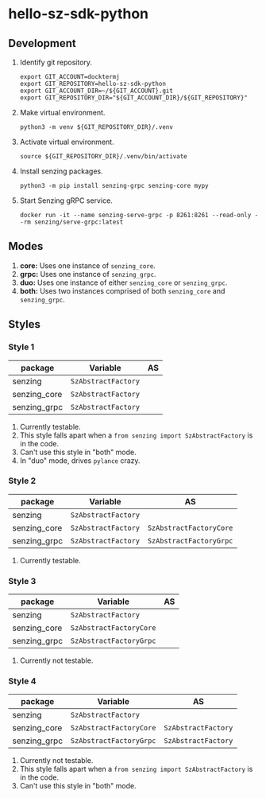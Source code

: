# hello-sz-sdk-python

## Development

1. Identify git repository.

    ```console
    export GIT_ACCOUNT=docktermj
    export GIT_REPOSITORY=hello-sz-sdk-python
    export GIT_ACCOUNT_DIR=~/${GIT_ACCOUNT}.git
    export GIT_REPOSITORY_DIR="${GIT_ACCOUNT_DIR}/${GIT_REPOSITORY}"
    ```

1. Make virtual environment.

    ```console
    python3 -m venv ${GIT_REPOSITORY_DIR}/.venv
    ```

1. Activate virtual environment.

    ```console
    source ${GIT_REPOSITORY_DIR}/.venv/bin/activate
    ````

1. Install senzing packages.

    ```console
    python3 -m pip install senzing-grpc senzing-core mypy
    ```

1. Start Senzing gRPC service.

    ```console
    docker run -it --name senzing-serve-grpc -p 8261:8261 --read-only --rm senzing/serve-grpc:latest
    ```

## Modes

1. **core:** Uses one instance of `senzing_core`.
1. **grpc:** Uses one instance of `senzing_grpc`.
1. **duo:** Uses one instance of either `senzing_core` or `senzing_grpc`.
1. **both:** Uses two instances comprised of both `senzing_core` and `senzing_grpc`.

## Styles

### Style 1

| package      | Variable            | AS |
| ------------ | ------------------- | -- |
| senzing      | `SzAbstractFactory` |    |
| senzing_core | `SzAbstractFactory` |    |
| senzing_grpc | `SzAbstractFactory` |    |

1. Currently testable.
1. This style falls apart when a `from senzing import SzAbstractFactory` is in the code.
1. Can't use this style in "both" mode.
1. In "duo" mode, drives `pylance` crazy.

### Style 2

| package      | Variable            | AS                       |
|--------------|---------------------|--------------------------|
| senzing      | `SzAbstractFactory` |                          |
| senzing_core | `SzAbstractFactory` | `SzAbstractFactoryCore`  |
| senzing_grpc | `SzAbstractFactory` | `SzAbstractFactoryGrpc`  |

1. Currently testable.

### Style 3

| package      | Variable                | AS |
|--------------|-------------------------|----|
| senzing      | `SzAbstractFactory`     |    |
| senzing_core | `SzAbstractFactoryCore` |    |
| senzing_grpc | `SzAbstractFactoryGrpc` |    |

1. Currently not testable.

### Style 4

| package      | Variable                | AS                   |
|--------------|-------------------------|----------------------|
| senzing      | `SzAbstractFactory`     |                      |
| senzing_core | `SzAbstractFactoryCore` | `SzAbstractFactory`  |
| senzing_grpc | `SzAbstractFactoryGrpc` | `SzAbstractFactory`  |

1. Currently not testable.
1. This style falls apart when a `from senzing import SzAbstractFactory` is in the code.
1. Can't use this style in "both" mode.
